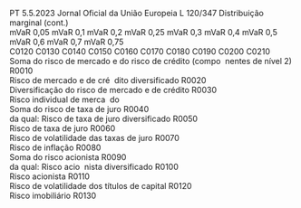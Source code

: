 PT  5.5.2023 Jornal Oficial da União Europeia L 120/347
 Distribuição marginal  (cont.)  
mVaR 0,05  mVaR 0,1  mVaR 0,2  mVaR 0,25  mVaR 0,3  mVaR 
0,4  mVaR 0,5  mVaR 
0,6  mVaR 
0,7  mVaR 
0,75  
C0120  C0130  C0140  C0150  C0160  C0170  C0180  C0190  C0200  C0210  
Soma do risco de mercado e 
do risco de crédito (compo ­
nentes de nível 2)  R0010  
Risco de mercado e de cré ­
dito diversificado  R0020  
Diversificação do risco de 
mercado e de crédito  R0030  
Risco individual de merca ­
do  
Soma do risco de taxa 
de juro  R0040  
da qual: Risco de taxa 
de juro diversificado  R0050  
Risco de taxa de juro  R0060  
Risco de volatilidade 
das taxas de juro  R0070  
Risco de inflação  R0080  
Soma do risco acionista  R0090  
da qual: Risco acio ­
nista diversificado  R0100  
Risco acionista  R0110  
Risco de volatilidade 
dos títulos de capital  R0120  
Risco imobiliário  R0130